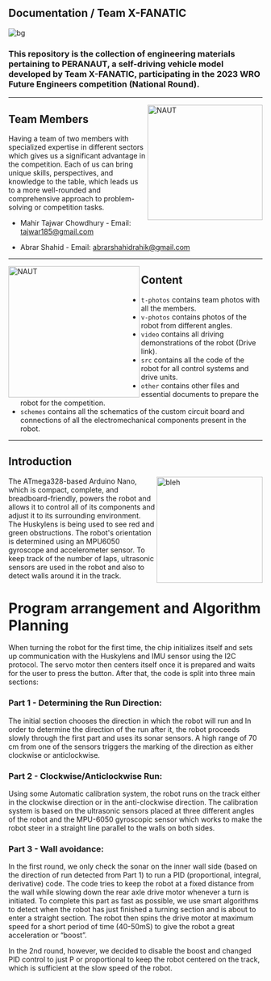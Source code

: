 Documentation / Team X-FANATIC
----

![bg](https://github.com/tajwarTX/Team-X-FANATIC/assets/136412241/a765bea4-70ed-4f82-979a-b2137f6febfd)
### This repository is the collection of engineering materials pertaining to PERANAUT, a self-driving vehicle model developed by Team X-FANATIC, participating in the 2023 WRO Future Engineers competition (National Round).
----
<img align="right" alt="NAUT" width="228" src="https://github.com/tajwarTX/Team-X-FANATIC/assets/136412241/38051223-f6f4-48ce-9a29-e6bd14254239">

## Team Members
Having a team of two members with specialized expertise in different sectors which gives us a significant advantage in the competition. Each of us can bring unique skills, perspectives, and knowledge to the table, which leads us to a more well-rounded and comprehensive approach to problem-solving or competition tasks.
- Mahir Tajwar Chowdhury  - Email: <tajwar185@gmail.com>
 
- Abrar Shahid - Email: <abrarshahidrahik@gmail.com>


----
<img align="left" alt="NAUT" width="260" src="https://github.com/tajwarTX/Team-X-FANATIC/assets/136412241/c826f894-4ba4-4ae7-a872-7e6bfae7c387">

## Content

* `t-photos` contains team photos with all the members.
* `v-photos` contains photos of the robot from different angles.
* `video` contains all driving demonstrations of the robot (Drive link).
* `src` contains all the code of the robot for all control systems and drive units.
* `other` contains other files and essential documents to prepare the robot for the competition.
* `schemes` contains all the schematics of the custom circuit board and connections of all the electromechanical components present in the robot.

----
  ## Introduction
  <img align="right" alt="bleh" width="210" src="https://github.com/tajwarTX/Team-X-FANATIC/assets/136412241/c2fe084c-ac93-4350-91d2-58cf4e58633e">
The ATmega328-based Arduino Nano, which is compact, complete, and breadboard-friendly, powers the robot and allows it to control all of its components and adjust it to its surrounding environment. The Huskylens is being used to see red and green obstructions. The robot's orientation is determined using an MPU6050 gyroscope and accelerometer sensor.
To keep track of the number of laps, ultrasonic sensors are used in the robot and also to detect walls around it in the track.



# Program arrangement and Algorithm Planning

When turning the robot for the first time, the chip initializes itself and sets up communication with the Huskylens and IMU sensor using the I2C protocol. The servo motor then centers itself once it is prepared and waits for the user to press the button. After that, the code is split into three main sections:

### Part 1 - Determining the Run Direction:

The initial section chooses the direction in which the robot will run and In order to determine the direction of the run after it, the robot proceeds slowly through the first part and uses its sonar sensors. A high range of 70 cm from one of the sensors triggers the marking of the direction as either clockwise or anticlockwise.

### Part 2 - Clockwise/Anticlockwise Run:
Using some Automatic calibration system, the robot runs on the track either in the clockwise direction or in the anti-clockwise direction. The calibration system is based on the ultrasonic sensors placed at three different angles of the robot and the MPU-6050 gyroscopic sensor which works to make the robot steer in a straight line parallel to the walls on both sides.

### Part 3 - Wall avoidance:

In the first round, we only check the sonar on the inner wall side (based on the direction of run detected from Part 1) to run a PID (proportional, integral, derivative) code. The code tries to keep the robot at a fixed distance from the wall while slowing down the rear axle drive motor whenever a turn is initiated.
To complete this part as fast as possible, we use smart algorithms to detect when the robot has just finished a turning section and is about to enter a straight section. The robot then spins the drive motor at maximum speed for a short period of time (40-50mS) to give the robot a great acceleration or “boost”.

In the 2nd round, however, we decided to disable the boost and changed PID control to just P or proportional to keep the robot centered on the track, which is sufficient at the slow speed of the robot.
